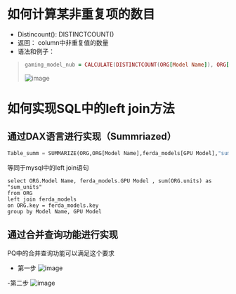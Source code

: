 
# 如何计算某非重复项的数目
- Distincount(): DISTINCTCOUNT(<column>)  
- 返回： column中非重复值的数量
- 语法和例子：

> ``` ruby
> gaming_model_nub = CALCULATE(DISTINCTCOUNT(ORG[Model Name]), ORG[Quarter]=="2020Q2",ORG[Branded Gaming]="Yes")
> ```
> ![image](https://user-images.githubusercontent.com/65394762/113258671-d18d9f00-92fe-11eb-9221-96811e20b21f.png)


# 如何实现SQL中的left join方法
## 通过DAX语言进行实现（Summriazed）
``` python
Table_summ = SUMMARIZE(ORG,ORG[Model Name],ferda_models[GPU Model],"sum_unit",sum(ORG[Units]) )
```
等同于mysql中的left join语句
``` mysql
select ORG.Model Name, ferda_models.GPU Model , sum(ORG.units) as "sum_units"
from ORG
left join ferda_models
on ORG.key = ferda_models.key
group by Model Name, GPU Model
```

## 通过合并查询功能进行实现
PQ中的合并查询功能可以满足这个要求
- 第一步
![image](https://user-images.githubusercontent.com/65394762/116352914-7b8e1780-a828-11eb-9c5f-2be80f9218de.png)

-第二步
![image](https://user-images.githubusercontent.com/65394762/116352790-4e416980-a828-11eb-9acd-a7c4aa40413c.png)

## 


